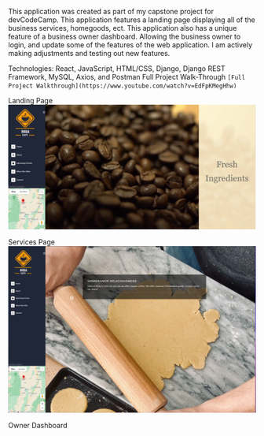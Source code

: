 This application was created as part of my capstone project for devCodeCamp. This application features a landing page displaying all of the business services, homegoods, ect. This application also has a unique feature of a business owner dashboard. Allowing the business owner to login, and update some of the features of the web application. I am actively making adjustments and testing out new features.

Technologies: React, JavaScript, HTML/CSS, Django, Django REST Framework, MySQL, Axios, and Postman
Full Project Walk-Through
`[Full Project Walkthrough](https://www.youtube.com/watch?v=EdFpKMegHhw)`

Landing Page
<img src="frontend/public/images/Home.png">

Services Page
<img src="frontend/public/images/Services.png">

Owner Dashboard


